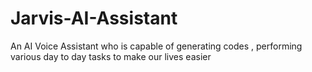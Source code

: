 # Jarvis-AI-Assistant
An AI Voice Assistant who is capable of generating codes , performing various day to day tasks to make our lives easier
